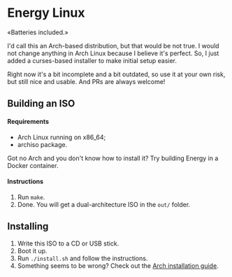 Energy Linux
============

«Batteries included.»

I'd call this an Arch-based distribution, but that would be not true. I would not change anything in Arch Linux because I believe it's perfect. So, I just added a curses-based installer to make initial setup easier.

Right now it's a bit incomplete and a bit outdated, so use it at your own risk, but still nice and usable. And PRs are always welcome!


Building an ISO
---------------

#### Requirements

* Arch Linux running on x86_64;
* archiso package.

Got no Arch and you don't know how to install it? Try building Energy in a Docker container.


#### Instructions

1. Run `make`.
2. Done. You will get a dual-architecture ISO in the `out/` folder.


Installing
----------

1. Write this ISO to a CD or USB stick.
2. Boot it up.
3. Run `./install.sh` and follow the instructions.
4. Something seems to be wrong? Check out the [Arch installation guide](https://wiki.archlinux.org/index.php/Installation_guide).
